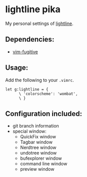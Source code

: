 # lightline pika

My personal settings of [lightline][lightline].

## Dependencies:

- [vim-fugitive](https://github.com/tpope/vim-fugitive)

## Usage:

Add the following to your `.vimrc`.

```vim
let g:lightline = {
      \ 'colorscheme': 'wombat',
      \ }
```

## Configuration included:

- git branch information
- special window:
  - QuickFix window
  - Tagbar window
  - Nerdtree window
  - undotree window
  - bufexplorer window
  - command line window
  - preview window

[lightline]: https://github.com/itchyny/lightline.vim
